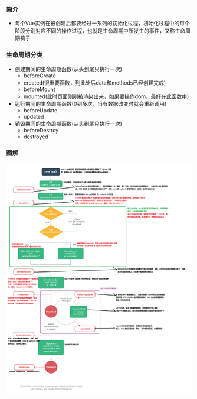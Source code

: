 ### 简介
+ 每个Vue实例在被创建后都要经过一系列的初始化过程，初始化过程中的每个阶段分别对应不同的操作过程，也就是生命周期中所发生的事件，又称生命周期钩子

### 生命周期分类
+ 创建期间的生命周期函数(从头到尾只执行一次)
    - beforeCreate
    - created(很重要函数，到此处后data和methods已经创建完成)
    - beforeMount
    - mounted(此时页面刚刚被渲染出来，如果要操作dom，最好在此函数中)
+ 运行期间的生命周期函数(0到多次，当有数据改变时就会重新调用)
    - beforeUpdate
    - updated
+ 销毁期间的生命周期函数(从头到尾只执行一次)
    - beforeDestroy
    - destroyed


### 图解
![img](/media/lifecycle.png)